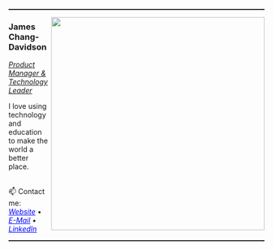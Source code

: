<hr style="height:2px" color="grey">

<img align='right' src="https://github-readme-stats.vercel.app/api?username=jamescd18&show_icons=true&theme=dark" width="420">
<h3>James Chang-Davidson</h3>
<p><em><u>Product Manager & Technology Leader</u></em></p>
I love using technology and education to make the world a better place. <br/>

<br/> 📫 Contact me:
<a href="http://ChangDavidson.com" style="color:blue"><i>Website</i></a>
•
<a href="mailto:James@ChangDavidson.com" style="color:blue"><i>E-Mail</i></a>
•
<a href="https://www.linkedin.com/in/JCD" style="color:blue"><i>LinkedIn</i></a><br/>

<hr style="height:2px" color="grey">
